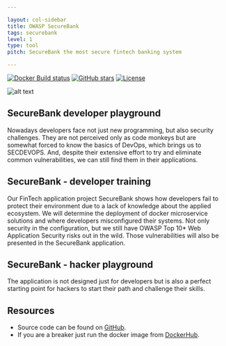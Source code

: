 ```yaml
---

layout: col-sidebar
title: OWASP SecureBank
tags: securebank
level: 1
type: tool
pitch: SecureBank the most secure fintech banking system

---
```



[![Docker Build status](https://img.shields.io/docker/cloud/build/ssrd/securebank.svg)](https://hub.docker.com/r/ssrd/securebank/builds)
[![GitHub stars](https://img.shields.io/github/stars/ssrdio/SecureBank?label=Github%20stars)](https://github.com/ssrdio/SecureBank)
[![License](https://img.shields.io/github/license/ssrdio/SecureBank)](https://github.com/ssrdio/SecureBank/blob/master/LICENSE)

![alt text](https://github.com/ssrdio/SecureBank/raw/master/preview.gif "SecureBankPreview")

## SecureBank developer playground 
Nowadays developers face not just new programming, but also security challenges. They are not perceived only as code monkeys but are somewhat forced to know the basics of DevOps, which brings us to SECDEVOPS. And, despite their extensive effort to try and eliminate common vulnerabilities, we can still find them in their applications.

## SecureBank - developer training
Our FinTech application project SecureBank shows how developers fail to protect their environment due to a lack of knowledge about the applied ecosystem. We will determine the deployment of docker microservice solutions and where developers misconfigured their systems. Not only security in the configuration, but we still have OWASP Top 10* Web Application Security risks out in the wild. Those vulnerabilities will also be presented in the SecureBank application.

## SecureBank - hacker playground
The application is not designed just for developers but is also a perfect starting point for hackers to start their path and challenge their skills. 

## Resources 
* Source code can be found on [GitHub](https://github.com/ssrdio/SecureBank).
* If you are a breaker just run the docker image from [DockerHub](https://hub.docker.com/r/ssrd/securebank).
